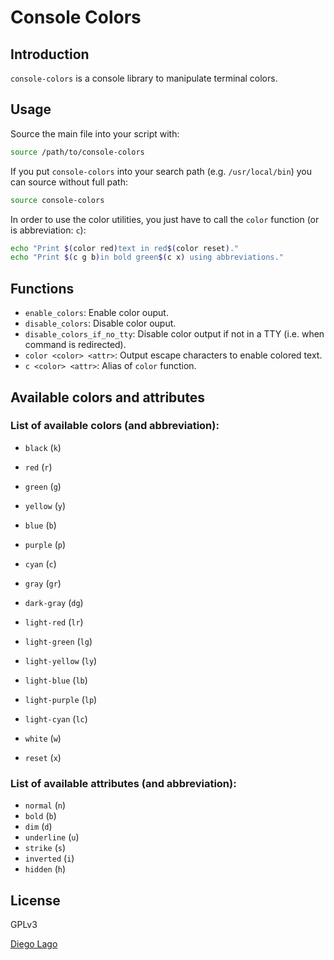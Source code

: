 # Console Colors

## Introduction

`console-colors` is a console library to manipulate terminal colors.

## Usage

Source the main file into your script with:

```bash
source /path/to/console-colors
```

If you put `console-colors` into your search path (e.g. `/usr/local/bin`) you can source without full path:

```bash
source console-colors
```

In order to use the color utilities, you just have to call the `color` function (or is abbreviation: `c`):

```bash
echo "Print $(color red)text in red$(color reset)."
echo "Print $(c g b)in bold green$(c x) using abbreviations."
```

## Functions

* `enable_colors`: Enable color ouput.
* `disable_colors`: Disable color ouput.
* `disable_colors_if_no_tty`: Disable color output if not in a TTY (i.e. when command is redirected).
* `color <color> <attr>`: Output escape characters to enable colored text.
* `c <color> <attr>`: Alias of `color` function.

## Available colors and attributes

### List of available colors (and abbreviation):

* `black` (`k`)
* `red` (`r`)
* `green` (`g`)
* `yellow` (`y`)
* `blue` (`b`)
* `purple` (`p`)
* `cyan` (`c`)
* `gray` (`gr`)
* `dark-gray` (`dg`)
* `light-red` (`lr`)
* `light-green` (`lg`)
* `light-yellow` (`ly`)
* `light-blue` (`lb`)
* `light-purple` (`lp`)
* `light-cyan` (`lc`)
* `white` (`w`)

* `reset` (`x`)
### List of available attributes (and abbreviation):

* `normal` (`n`)
* `bold` (`b`)
* `dim` (`d`)
* `underline` (`u`)
* `strike` (`s`)
* `inverted` (`i`)
* `hidden` (`h`)

## License

GPLv3

[Diego Lago](diego.lago.gonzalez@gmail.com)

